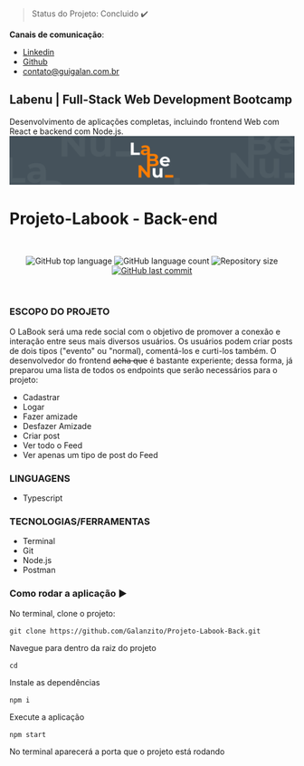 > Status do Projeto: Concluido :heavy_check_mark:

**Canais de comunicação**:
- [Linkedin](www.linkedin.com/in/guilherme-galan)
- [Github](https://github.com/galanzito)
- <contato@guigalan.com.br>


## Labenu | Full-Stack Web Development Bootcamp
Desenvolvimento de aplicações completas, incluindo frontend Web com React e backend com Node.js.
[![Screenshot_1](https://raw.githubusercontent.com/danilomourelle/Whats4/master/Lbn.png)](https://www.labenu.com.br/)
# Projeto-Labook - Back-end
<br>
<p align="center">
  <img alt="GitHub top language" src="https://img.shields.io/github/languages/top/galanzito/projeto-labook-back">
  <img alt="GitHub language count" src="https://img.shields.io/github/languages/count/galanzito/projeto-labook-back">
  <img alt="Repository size" src="https://img.shields.io/github/repo-size/galanzito/projeto-labook-back">
  <a href="https://github.com/galanzito/projeto-labook-back/commits/master">
    <img alt="GitHub last commit" src="https://img.shields.io/github/last-commit/galanzito/projeto-labook-back">
  </a>
</p>
<br>

### ESCOPO DO PROJETO
O LaBook será uma rede social com o objetivo de promover a conexão e interação entre seus mais diversos usuários. Os usuários podem criar posts de dois tipos ("evento" ou "normal), comentá-los e curti-los também. O desenvolvedor do frontend ~~acha que~~ é bastante experiente; dessa forma, já preparou uma lista de todos os endpoints que serão necessários para o projeto:

* Cadastrar
* Logar
* Fazer amizade
* Desfazer Amizade
* Criar post
* Ver todo o Feed
* Ver apenas um tipo de post do Feed

### LINGUAGENS
* Typescript

### TECNOLOGIAS/FERRAMENTAS
* Terminal
* Git
* Node.js
* Postman

### Como rodar a aplicação :arrow_forward:
No terminal, clone o projeto: 
```
git clone https://github.com/Galanzito/Projeto-Labook-Back.git
```
Navegue para dentro da raiz do projeto
```
cd 
```
Instale as dependências
```
npm i
```
Execute a aplicação
```
npm start
```
No terminal aparecerá a porta que o projeto está rodando

